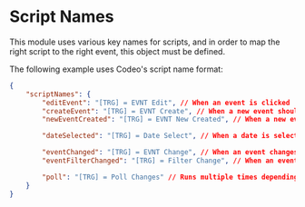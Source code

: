 # Script Names
This module uses various key names for scripts, and in order to
map the right script to the right event, this object must be defined.

The following example uses Codeo's script name format:
```json
{
    "scriptNames": {
        "editEvent": "[TRG] = EVNT Edit", // When an event is clicked
        "createEvent": "[TRG] = EVNT Create", // When a new event should be created in FileMaker
        "newEventCreated": "[TRG] = EVNT New Created", // When a new event is created with the popup

        "dateSelected": "[TRG] = Date Select", // When a date is selected in the side-menu

        "eventChanged": "[TRG] = EVNT Change", // When an event changes, E.G dragged to another time range
        "eventFilterChanged": "[TRG] = Filter Change", // When an event filter is clicked

        "poll": "[TRG] = Poll Changes" // Runs multiple times depending on the polling values set in the config
    }
}
```